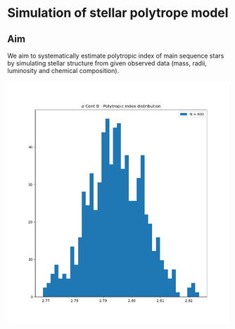 # Simulation of stellar polytrope model

## Aim

We aim to systematically estimate polytropic index of main sequence stars by simulating stellar structure from given observed data (mass, radii, luminosity and chemical composition).

![test_image](./figures/n_dest_alpha_cent_b.png)


